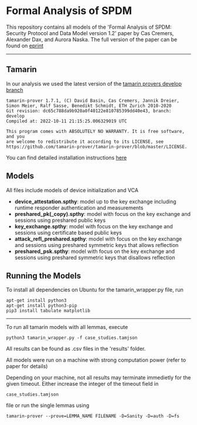 # Formal Analysis of SPDM

This repository contains all models of the 
'Formal Analysis of SPDM: Security Protocol and Data Model version 1.2'
paper by Cas Cremers, Alexander Dax, and Aurora Naska. The full version
of the paper can be found on [eprint](https://eprint.iacr.org/2022/1724)

----------

## Tamarin

In our analysis we used the latest version of the [tamarin provers develop branch](https://github.com/tamarin-prover/tamarin-prover)


```
tamarin-prover 1.7.1, (C) David Basin, Cas Cremers, Jannik Dreier, Simon Meier, Ralf Sasse, Benedikt Schmidt, ETH Zurich 2010-2020
Git revision: dc65c788da9b920a0f40122e810785399dd40e43, branch: develop
Compiled at: 2022-10-11 21:15:25.006329019 UTC

This program comes with ABSOLUTELY NO WARRANTY. It is free software, and you
are welcome to redistribute it according to its LICENSE, see
https://github.com/tamarin-prover/tamarin-prover/blob/master/LICENSE.
```


You can find detailed installation instructions [here](https://tamarin-prover.github.io/manual/book/002_installation.html)

## Models

All files include models of device initialization and VCA

- **device_attestation.spthy**: model up to the key exchange including runtime responder authentication and measurements
- **preshared_pk(_copy).spthy**: model with focus on the key exchange and sessions using preshared public keys
- **key_exchange.spthy**: model with focus on the key exchange and sessions using certificate based public keys
- **attack_refl_preshared.spthy**: model with focus on the key exchange and sessions using preshared symmetric keys that allows reflection
- **preshared_psk.spthy**: model with focus on the key exchange and sessions using preshared symmetric keys that disallows reflection


## Running the Models

To install all dependencies on Ubuntu for the tamarin_wrapper.py file, run

```
apt-get install python3
apt-get install python3-pip
pip3 install tabulate matplotlib
```


------

To run all tamarin models with all lemmas, execute


`python3 tamarin_wrapper.py -f case_studies.tamjson`




All results can be found as .csv files in the 'results' folder.

All models were run on a machine with strong computation power (refer to paper for details)

Depending on your machine, not all results may terminate immedietly for the given timeout. Either increase the integer of the timeout field in

`case_studies.tamjson`

file or run the single lemmas using


`tamarin-prover --prove=LEMMA_NAME FILENAME -D=Sanity -D=auth -D=fs`






